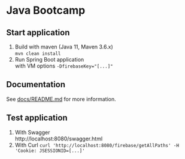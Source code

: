 # Java Bootcamp

## Start application

1. Build with maven (Java 11, Maven 3.6.x)  
   `mvn clean install`
2. Run Spring Boot application  
   with VM options `-DfirebaseKey="[...]"`

## Documentation

See [docs/README.md](docs/README.md) for more information.

## Test application

1. With Swagger   
   http://localhost:8080/swagger.html
2. With Curl
   `curl 'http://localhost:8080/firebase/getAllPaths' -H 'Cookie: JSESSIONID=[...]'`